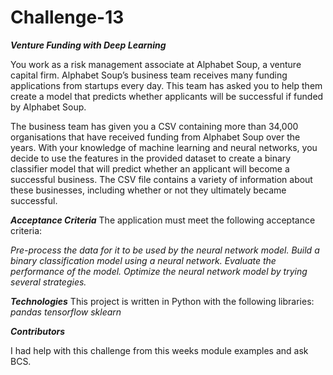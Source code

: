 # Challenge-13
***Venture Funding with Deep Learning***

You work as a risk management associate at Alphabet Soup, a venture capital firm. Alphabet Soup’s business team receives many funding applications from startups every day. This team has asked you to help them create a model that predicts whether applicants will be successful if funded by Alphabet Soup.

The business team has given you a CSV containing more than 34,000 organisations that have received funding from Alphabet Soup over the years. With your knowledge of machine learning and neural networks, you decide to use the features in the provided dataset to create a binary classifier model that will predict whether an applicant will become a successful business. The CSV file contains a variety of 
information about these businesses, including whether or not they ultimately became successful.

***Acceptance Criteria***
The application must meet the following acceptance criteria:

*Pre-process the data for it to be used by the neural network model.*
*Build a binary classification model using a neural network.*
*Evaluate the performance of the model.*
*Optimize the neural network model by trying several strategies.*

***Technologies***
This project is written in Python with the following libraries:
*pandas*
*tensorflow*
*sklearn* 

***Contributors***

I had help with this challenge from this weeks module examples and ask BCS.
